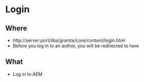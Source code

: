 # Login

## Where

- http://server:port/libs/granite/core/content/login.html
- Before you log in to an author, you will be redirected to here

## What

- Log in to AEM
 
